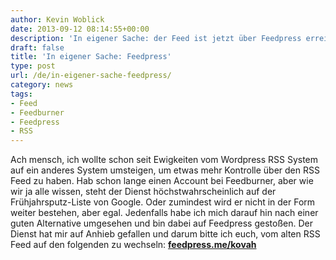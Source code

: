 ```yaml
---
author: Kevin Woblick
date: 2013-09-12 08:14:55+00:00
description: 'In eigener Sache: der Feed ist jetzt über Feedpress erreichbar.'
draft: false
title: 'In eigener Sache: Feedpress'
type: post
url: /de/in-eigener-sache-feedpress/
category: news
tags:
- Feed
- Feedburner
- Feedpress
- RSS
---
```


Ach mensch, ich wollte schon seit Ewigkeiten vom Wordpress RSS System auf ein anderes System umsteigen, um etwas mehr Kontrolle über den RSS Feed zu haben. Hab schon lange einen Account bei Feedburner, aber wie wir ja alle wissen, steht der Dienst höchstwahrscheinlich auf der Frühjahrsputz-Liste von Google. Oder zumindest wird er nicht in der Form weiter bestehen, aber egal. Jedenfalls habe ich mich darauf hin nach einer guten Alternative umgesehen und bin dabei auf Feedpress gestoßen.
Der Dienst hat mir auf Anhieb gefallen und darum bitte ich euch, vom alten RSS Feed auf den folgenden zu wechseln: **[feedpress.me/kovah](http://feedpress.me/kovah)**
